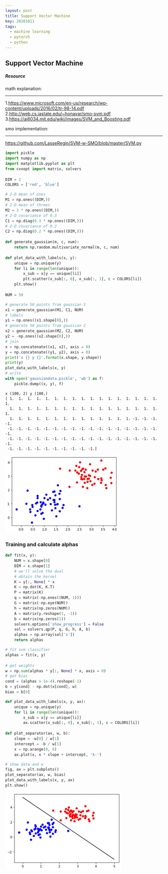 ```yaml
---
layout: post
title: Support Vector Machine
key: 20201011
tags:
  - machine learning
  - pytorch
  - python
---
```


## Support Vector Machine

##### Resource
math explanation: 
___  
1.https://www.microsoft.com/en-us/research/wp-content/uploads/2016/02/tr-98-14.pdf
2.http://web.cs.iastate.edu/~honavar/smo-svm.pdf
3.https://ai6034.mit.edu/wiki/images/SVM_and_Boosting.pdf

smo implementation:
___
https://github.com/LasseRegin/SVM-w-SMO/blob/master/SVM.py

<!--more-->

```python
import pickle
import numpy as np
import matplotlib.pyplot as plt
from cvxopt import matrix, solvers

DIM = 2
COLORS = ['red', 'blue']
```


```python
# 2-D mean of ones
M1 = np.ones((DIM,))
# 2-D mean of threes
M2 = 3 * np.ones((DIM,))
# 2-D covariance of 0.3
C1 = np.diag(0.3 * np.ones((DIM,)))
# 2-D covariance of 0.2
C2 = np.diag(0.2 * np.ones((DIM,)))

def generate_gaussian(m, c, num):
    return np.random.multivariate_normal(m, c, num)

def plot_data_with_labels(x, y):
    unique = np.unique(y)
    for li in range(len(unique)):
        x_sub = x[y == unique[li]]
        plt.scatter(x_sub[:, 0], x_sub[:, 1], c = COLORS[li])
    plt.show()

NUM = 50
```


```python
# generate 50 points from gaussian 1
x1 = generate_gaussian(M1, C1, NUM)
# labels
y1 = np.ones((x1.shape[0],))
# generate 50 points from gaussian 2
x2 = generate_gaussian(M2, C2, NUM)
y2 = -np.ones((x2.shape[0],))
# join
x = np.concatenate((x1, x2), axis = 0)
y = np.concatenate((y1, y2), axis = 0)
print('x {} y {}'.format(x.shape, y.shape))
print(y)
plot_data_with_labels(x, y)
# write
with open('gaussiandata.pickle', 'wb') as f:
    pickle.dump((x, y), f)
```

    x (100, 2) y (100,)
    [ 1.  1.  1.  1.  1.  1.  1.  1.  1.  1.  1.  1.  1.  1.  1.  1.  1.  1.
      1.  1.  1.  1.  1.  1.  1.  1.  1.  1.  1.  1.  1.  1.  1.  1.  1.  1.
      1.  1.  1.  1.  1.  1.  1.  1.  1.  1.  1.  1.  1.  1. -1. -1. -1. -1.
     -1. -1. -1. -1. -1. -1. -1. -1. -1. -1. -1. -1. -1. -1. -1. -1. -1. -1.
     -1. -1. -1. -1. -1. -1. -1. -1. -1. -1. -1. -1. -1. -1. -1. -1. -1. -1.
     -1. -1. -1. -1. -1. -1. -1. -1. -1. -1.]



    
![svg](https://raw.githubusercontent.com/hadleyhzy34/machine_learning/master/SVM/support_vector_machine_from_scratch_files/support_vector_machine_from_scratch_4_1.png)
    


### Training and calculate alphas


```python
def fit(x, y): 
    NUM = x.shape[0]
    DIM = x.shape[1]
    # we'll solve the dual
    # obtain the kernel
    K = y[:, None] * x
    K = np.dot(K, K.T)
    P = matrix(K)
    q = matrix(-np.ones((NUM, 1)))
    G = matrix(-np.eye(NUM))
    h = matrix(np.zeros(NUM))
    A = matrix(y.reshape(1, -1))
    b = matrix(np.zeros(1))
    solvers.options['show_progress'] = False
    sol = solvers.qp(P, q, G, h, A, b)
    alphas = np.array(sol['x'])
    return alphas
```


```python
# fit svm classifier
alphas = fit(x, y)

# get weights
w = np.sum(alphas * y[:, None] * x, axis = 0)
# get bias
cond = (alphas > 1e-4).reshape(-1)
b = y[cond] - np.dot(x[cond], w)
bias = b[0]
```


```python
def plot_data_with_labels(x, y, ax):
    unique = np.unique(y)
    for li in range(len(unique)):
        x_sub = x[y == unique[li]]
        ax.scatter(x_sub[:, 0], x_sub[:, 1], c = COLORS[li])

def plot_separator(ax, w, b):
    slope = -w[0] / w[1]
    intercept = -b / w[1]
    x = np.arange(0, 6)
    ax.plot(x, x * slope + intercept, 'k-')
```


```python
# show data and w
fig, ax = plt.subplots()
plot_separator(ax, w, bias)
plot_data_with_labels(x, y, ax)
plt.show()
```


    
![svg](https://raw.githubusercontent.com/hadleyhzy34/machine_learning/master/SVM/support_vector_machine_from_scratch_files/support_vector_machine_from_scratch_9_0.png)